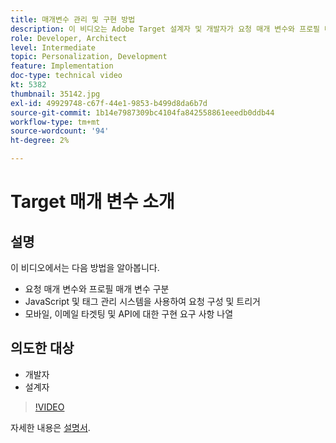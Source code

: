 ```yaml
---
title: 매개변수 관리 및 구현 방법
description: 이 비디오는 Adobe Target 설계자 및 개발자가 요청 매개 변수와 프로필 매개 변수를 구분하고, JavaScript 및 태그 관리 시스템을 사용하여 요청을 구성 및 트리거하고, 모바일, 이메일 타깃팅 및 API에 대한 구현 요구 사항을 이해하는 방법을 보여 줍니다.
role: Developer, Architect
level: Intermediate
topic: Personalization, Development
feature: Implementation
doc-type: technical video
kt: 5382
thumbnail: 35142.jpg
exl-id: 49929748-c67f-44e1-9853-b499d8da6b7d
source-git-commit: 1b14e7987309bc4104fa842558861eeedb0ddb44
workflow-type: tm+mt
source-wordcount: '94'
ht-degree: 2%

---
```


# Target 매개 변수 소개

## 설명

이 비디오에서는 다음 방법을 알아봅니다.

* 요청 매개 변수와 프로필 매개 변수 구분
* JavaScript 및 태그 관리 시스템을 사용하여 요청 구성 및 트리거
* 모바일, 이메일 타겟팅 및 API에 대한 구현 요구 사항 나열

## 의도한 대상

* 개발자
* 설계자

>[!VIDEO](https://video.tv.adobe.com/v/35142/?quality=12)

자세한 내용은 [설명서](https://experienceleague.adobe.com/docs/target/using/implement-target/implementing-target.html?lang=en).
